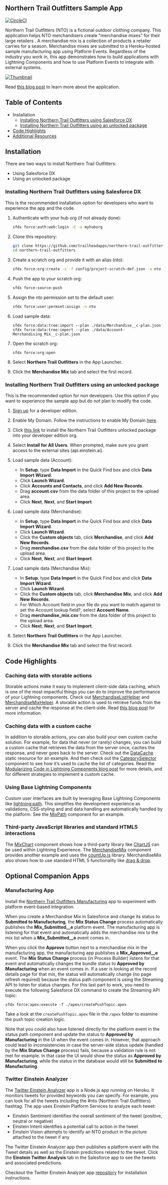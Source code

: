 ## Northern Trail Outfitters Sample App

[![CircleCI](https://circleci.com/gh/trailheadapps/northern-trail-outfitters.svg?style=svg)](https://circleci.com/gh/trailheadapps/northern-trail-outfitters)

Northern Trail Outfitters (NTO) is a fictional outdoor clothing company. This application helps NTO merchandisers create “merchandise mixes” for their large retailers . A merchandise mix is a collection of products a retailer carries for a season. Merchandise mixes are submitted to a Heroku-hosted sample manufacturing app using Platform Events. Regardless of the industry you work in, this app demonstrates how to build applications with Lightning Components and how to use Platform Events to integrate with external systems.

[![Thumbnail](http://img.youtube.com/vi/mdjDoDaKBEc/0.jpg)](https://www.youtube.com/watch?v=mdjDoDaKBEc)

Read [this blog post](https://developer.salesforce.com/blogs/developer-relations/2017/07/northern-trail-outfitters-new-sample-application-lightning-components-platform-events-salesforce-dx.html) to learn more about the application.

## Table of Contents

*   Installation
    *   [Installing Northern Trail Outfitters using Salesforce DX](#installing-northern-trail-outfitters-using-salesforce-dx)
    *   [Installing Northern Trail Outfitters using an unlocked package](#installing-northern-trail-outfitters-using-an-unlocked-package)
*   [Code Highlights](#code-highlights)
*   [Additional Resources](#additional-resources)

## Installation

There are two ways to install Northern Trail Outfitters:

*   Using Salesforce DX
*   Using an unlocked package

### Installing Northern Trail Outfitters using Salesforce DX

This is the recommended installation option for developers who want to experience the app and the code.

1.  Authenticate with your hub org (if not already done):

    ```zsh
    sfdx force:auth:web:login -d -a myhuborg
    ```

1.  Clone this repository:

    ```zsh
    git clone https://github.com/trailheadapps/northern-trail-outfitters
    cd northern-trail-outfitters
    ```

1.  Create a scratch org and provide it with an alias (nto):

    ```zsh
    sfdx force:org:create -s -f config/project-scratch-def.json -a nto
    ```

1.  Push the app to your scratch org:

    ```zsh
    sfdx force:source:push
    ```

1.  Assign the nto permission set to the default user:

    ```zsh
    sfdx force:user:permset:assign -n nto
    ```

1.  Load sample data:

    ```
    sfdx force:data:tree:import --plan ./data/Merchandise__c-plan.json
    sfdx force:data:tree:import --plan ./data/Account-Merchandising_Mix__c-plan.json
    ```

1.  Open the scratch org:

    ```
    sfdx force:org:open
    ```

1.  Select **Northern Trail Outfitters** in the App Launcher.

1.  Click the **Merchandise Mix** tab and select the first record.

### Installing Northern Trail Outfitters using an unlocked package

This is the recommended option for non developers. Use this option if you want to experience the sample app but do not plan to modify the code.

1.  [Sign up](https://developer.salesforce.com/signup) for a developer edition.

1.  Enable My Domain. Follow the instructions to enable My Domain [here](https://trailhead.salesforce.com/projects/quickstart-lightning-components/steps/quickstart-lightning-components1).

1.  Click [this link](https://login.salesforce.com/packaging/installPackage.apexp?p0=04t1I0000036qZFQAY) to install the Northern Trail Outfitters unlocked package into your developer edition org.

1.  Select **Install for All Users**. When prompted, make sure you grant access to the external sites (api.einstein.ai).

1.  Load sample data (Account):

    *   In **Setup**, type **Data Import** in the Quick Find box and click **Data Import Wizard**.
    *   Click **Launch Wizard**.
    *   Click **Accounts and Contacts**, and click **Add New Records**.
    *   Drag **account.csv** from the data folder of this project to the upload area.
    *   Click **Next**, **Next**, and **Start Import**.

1.  Load sample data (Merchandise):

    *   In **Setup**, type **Data Import** in the Quick Find box and click **Data Import Wizard**.
    *   Click **Launch Wizard**.
    *   Click the **Custom objects** tab, click **Merchandise**, and click **Add New Records**.
    *   Drag **merchandise.csv** from the data folder of this project to the upload area.
    *   Click **Next**, **Next**, and **Start Import**.

1.  Load sample data (Merchandise Mix):

    *   In **Setup**, type **Data Import** in the Quick Find box and click **Data Import Wizard**.
    *   Click **Launch Wizard**.
    *   Click the **Custom objects** tab, click **Merchandise Mix**, and click **Add New Records**.
    *   For Which Account field in your file do you want to match against to set the Account lookup field?, select **Account Name**.
    *   Drag **merchandise_mix.csv** from the data folder of this project to the upload area.
    *   Click **Next**, **Next**, and **Start Import**.

1.  Select **Northern Trail Outfitters** in the App Launcher.

1.  Click the **Merchandise Mix** tab and select the first record.

## Code Highlights

### Caching data with storable actions

Storable actions make it easy to implement client-side data caching, which is one of the most impactful things you can do to improve the performance of your Lightning components. Check out [MerchandiseListHelper](https://github.com/trailheadapps/northern-trail-outfitters/blob/master/force-app/main/default/aura/MerchandiseList/MerchandiseListHelper.js) and [MerchandiseMixHelper](https://github.com/trailheadapps/northern-trail-outfitters/blob/master/force-app/main/default/aura/MerchandiseMix/MerchandiseMixHelper.js). A storable action is used to retrieve funds from the server and cache the response at the client-side. Read [this blog post](https://developer.salesforce.com/blogs/developer-relations/2017/03/lightning-components-best-practices-caching-data-storable-actions.html) for more information.

### Caching data with a custom cache

In addition to storable actions, you can also build your own custom cache solution. For example, for data that never (or rarely) changes, you can build a custom cache that retrieves the data from the server once, caches the response, and never goes back to the server. Check out the [DataCache](force-app/main/default/staticresources/DataCache.js) static resource for an example. And then check out the [CategorySelector](https://github.com/trailheadapps/northern-trail-outfitters/tree/master/force-app/main/default/aura/CategorySelector) component to see how it’s used to cache the list of categories. Read the [Modularizing Code in Lightning Components blog post](https://developer.salesforce.com/blogs/developer-relations/2016/12/lightning-components-code-sharing.html) for more details, and for different strategies to implement a custom cache.

### Using Base Lightning Components

Custom user interfaces are built by leveraging Base Lightning Components like [lightning:path](https://developer.salesforce.com/docs/atlas.en-us.lightning.meta/lightning/aura_compref_lightning_path.htm). This simplifies the development experience as validations, CSS-styling and and data handling are automatically handled by the platform. See the [MixPath](force-app/main/default/aura/MixPath) component for an example.

### Third-party JavaScript libraries and standard HTML5 interactions
The [MixChart](https://github.com/trailheadapps/northern-trail-outfitters/blob/master/force-app/main/default/aura/MixChart) component shows how a third-party library like [ChartJS](https://www.chartjs.org/) can be used within Lightning Experience. The [MerchandiseMix](force-app/main/default/aura/MerchandiseMix) component provides another example and uses the [countUp.js](https://github.com/inorganik/countUp.js/) library. MerchandiseMix also shows how to use standard HTML 5 functionality like [drag & drop](https://developer.mozilla.org/en-US/docs/Web/API/HTML_Drag_and_Drop_API).

## Optional Companion Apps

### Manufacturing App

Install the [Northern Trail Outfitters Manufacturing](https://github.com/trailheadapps/northern-trail-manufacturing) app to experiment with platform event-based integration.

When you create a Merchandise Mix in Salesforce and change its status to **Submitted to Manufacturing**, the **Mix Status Change** process automatically publishes the **Mix_Submitted__e** platform event. The manufacturing app is listening for that event and automatically adds the merchandise mix to the mix list when a **Mix_Submitted__e** event comes in.

When you click the **Approve** button next to a merchandise mix in the manufacturing app, the manufacturing app publishes a **Mix_Approved__e** event. The **Mix Status Change** process (in Process Builder) listens for that event and automatically changes the bundle status to **Approved by Manufacturing** when an event comes in. If a user is looking at the record details page for that mix, the status will automatically change (no page refresh required) because the status path component is using the Streaming API to listen for status changes. For this last part to work, you need to execute the following Salesforce DX command to create the Streaming API topic:

```
sfdx force:apex:execute -f ./apex/createPushTopic.apex
```

Take a look at the `createPushTopic.apex` file in the `/apex` folder to examine the push topic creation logic.

Note that you could also have listened directly for the platform event in the status path component and update the status to **Approved by Manufacturing** in the UI when the event comes in. However, that approach could lead to inconsistencies in case the server-side status update (handled by the **Mix Status Change** process) fails, because a validation rule is not met for example. In that case the UI would show the status as **Approved by Manufacturing**, while the status in the database would still be **Submitted to Manufacturing**.

### Twitter Einstein Analyzer

The [Twitter Einstein Analyzer](https://github.com/trailheadapps/einstein-twitter-analyzer) app is a Node.js app running on Heroku. It monitors tweets for provided keywords you can specify. For example, you can look for all the tweets including the #nto (Northern Trail Outfitters) hashtag. The app uses Einstein Platform Services to analyze each tweet:

- Einstein Sentiment identifies the overall sentiment of the tweet (positive, neutral or negative)
- Einstein Intent identifies a potential call to action in the tweet
- Einstein Vision attempts to identify an NTO product in the picture attached to the tweet if any

The Twitter Einstein Analyzer app then publishes a platform event with the Tweet details as well as the Einstein predictions related to the tweet. Click the **Einstein Twitter Analysis** tab in the Salesforce app to see the tweets and associated predictions.

Checkout the Twitter Einstein Analyzer app [repository](https://github.com/trailheadapps/einstein-twitter-analyzer) for installation instructions.